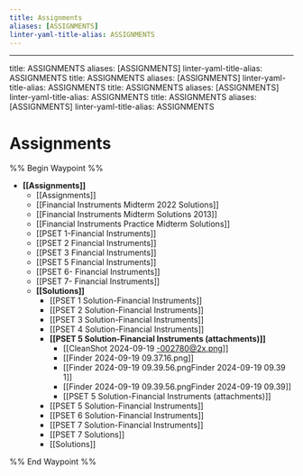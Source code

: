 ```yaml
---
title: Assignments
aliases: [ASSIGNMENTS]
linter-yaml-title-alias: ASSIGNMENTS
---
```


---

title: ASSIGNMENTS
aliases: [ASSIGNMENTS]
linter-yaml-title-alias: ASSIGNMENTS
title: ASSIGNMENTS
aliases: [ASSIGNMENTS]
linter-yaml-title-alias: ASSIGNMENTS
title: ASSIGNMENTS
aliases: [ASSIGNMENTS]
linter-yaml-title-alias: ASSIGNMENTS
title: ASSIGNMENTS
aliases: [ASSIGNMENTS]
linter-yaml-title-alias: ASSIGNMENTS

# Assignments

%% Begin Waypoint %%
- **[[Assignments]]**
	- [[Assignments]]
	- [[Financial Instruments Midterm 2022 Solutions]]
	- [[Financial Instruments Midterm Solutions 2013]]
	- [[Financial Instruments Practice Midterm Solutions]]
	- [[PSET 1-Financial Instruments]]
	- [[PSET 2 Financial Instruments]]
	- [[PSET 3 Financial Instruments]]
	- [[PSET 5 Financial Instruments]]
	- [[PSET 6- Financial Instruments]]
	- [[PSET 7- Financial Instruments]]
	- **[[Solutions]]**
		- [[PSET 1 Solution-Financial Instruments]]
		- [[PSET 2 Solution-Financial Instruments]]
		- [[PSET 3 Solution-Financial Instruments]]
		- [[PSET 4 Solution-Financial Instruments]]
		- **[[PSET 5 Solution-Financial Instruments (attachments)]]**
			- [[CleanShot 2024-09-19 -002780@2x.png]]
			- [[Finder 2024-09-19 09.37.16.png]]
			- [[Finder 2024-09-19 09.39.56.pngFinder 2024-09-19 09.39 1]]
			- [[Finder 2024-09-19 09.39.56.pngFinder 2024-09-19 09.39]]
			- [[PSET 5 Solution-Financial Instruments (attachments)]]
		- [[PSET 5 Solution-Financial Instruments]]
		- [[PSET 6 Solution-Financial Instruments]]
		- [[PSET 7 Solution-Financial Instruments]]
		- [[PSET 7 Solutions]]
		- [[Solutions]]

%% End Waypoint %%
